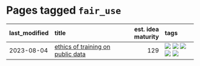 # Pages tagged `fair_use`

|last_modified|title|est. idea maturity|tags
|:---|:---|---:|:---|
|2023-08-04|[ethics of training on public data](../ethics_of_public_data.md)|129|[![](https://img.shields.io/badge/tag-ai_ethics-28da35)](../tags/ai_ethics.md) [![](https://img.shields.io/badge/tag-ethics-ea4c14)](../tags/ethics.md) [![](https://img.shields.io/badge/tag-fair_use-81aec0)](../tags/fair_use.md) [![](https://img.shields.io/badge/tag-philosophy-b08442)](../tags/philosophy.md) [![](https://img.shields.io/badge/tag-remix_culture-d12fe)](../tags/remix_culture.md)|